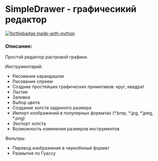 # SimpleDrawer - графичесикий редактор

[![forthebadge made-with-python](http://ForTheBadge.com/images/badges/made-with-python.svg)](https://www.python.org/)

### Описание: 

Простой редактор растровой графики.

Инструментарий:
- Рисование карандашом
- Рисование спреем
- Создние простейших графических примитивов: круг, квадрат
- Ластик
- Заливка 
- Выбор цвета
- Создание холста заданного размера
- Импорт изображений в популярных форматах (*.bmp, *.jpg, *.jpeg, *.png)
- Экспорт холста
- Возможность изменения размеров инструментов

Фильтры:
- Перевод изображения в чернобелый формат
- Размытие по Гуассу
